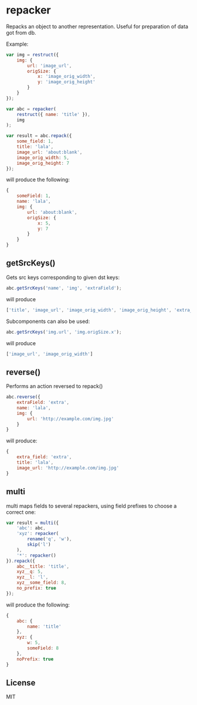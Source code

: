 # repacker

Repacks an object to another representation. Useful for preparation of data got from db.

Example:

```js
var img = restruct({
	img: {
		url: 'image_url',
		origSize: {
			x: 'image_orig_width',
			y: 'image_orig_height'
		}
	}
});

var abc = repacker(
	restruct({ name: 'title' }),
	img
);

var result = abc.repack({
	some_field: 1,
	title: 'lala',
	image_url: 'about:blank',
	image_orig_width: 5,
	image_orig_height: 7
});
```

will produce the following:

```js
{
	someField: 1,
	name: 'lala',
	img: {
		url: 'about:blank',
		origSize: {
			x: 5,
			y: 7
		}
	}
}
```

## getSrcKeys()

Gets src keys corresponding to given dst keys:

```js
abc.getSrcKeys('name', 'img', 'extraField');
```

will produce

```js
['title', 'image_url', 'image_orig_width', 'image_orig_height', 'extra_field']
```

Subcomponents can also be used:

```js
abc.getSrcKeys('img.url', 'img.origSize.x');
```

will produce

```js
['image_url', 'image_orig_width']
```

## reverse()

Performs an action reversed to repack()

```js
abc.reverse({
	extraField: 'extra',
	name: 'lala',
	img: {
		url: 'http://example.com/img.jpg'
	}
}
```

will produce:

```js
{
	extra_field: 'extra',
	title: 'lala',
	image_url: 'http://example.com/img.jpg'
}
```

## multi

multi maps fields to several repackers, using field prefixes to choose a correct one:

```js
var result = multi({
	'abc': abc,
	'xyz': repacker(
		rename('q', 'w'),
		skip('l')
	),
	'*': repacker()
}).repack({
	abc__title: 'title',
	xyz__q: 5,
	xyz__l: 'l',
	xyz__some_field: 8,
	no_prefix: true
});
```

will produce the following:

```js
{
	abc: {
		name: 'title'
	},
	xyz: {
		w: 5,
		someField: 8
	},
	noPrefix: true
}
```

## License

MIT
